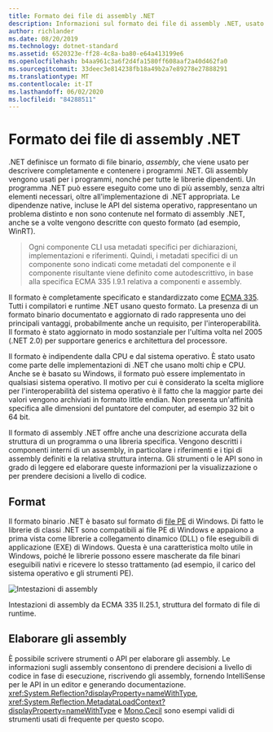 ```yaml
---
title: Formato dei file di assembly .NET
description: Informazioni sul formato dei file di assembly .NET, usato per descrivere e contenere le app e le librerie .NET.
author: richlander
ms.date: 08/20/2019
ms.technology: dotnet-standard
ms.assetid: 6520323e-ff28-4c8a-ba80-e64a413199e6
ms.openlocfilehash: b4aa961c3a6f2d4fa1580ff608aaf2a40d462fa0
ms.sourcegitcommit: 33deec3e814238fb18a49b2a7e89278e27888291
ms.translationtype: MT
ms.contentlocale: it-IT
ms.lasthandoff: 06/02/2020
ms.locfileid: "84288511"
---
```

# <a name="net-assembly-file-format"></a>Formato dei file di assembly .NET

.NET definisce un formato di file binario, *assembly*, che viene usato per descrivere completamente e contenere i programmi .NET. Gli assembly vengono usati per i programmi, nonché per tutte le librerie dipendenti. Un programma .NET può essere eseguito come uno di più assembly, senza altri elementi necessari, oltre all'implementazione di .NET appropriata. Le dipendenze native, incluse le API del sistema operativo, rappresentano un problema distinto e non sono contenute nel formato di assembly .NET, anche se a volte vengono descritte con questo formato (ad esempio, WinRT).

> Ogni componente CLI usa metadati specifici per dichiarazioni, implementazioni e riferimenti. Quindi, i metadati specifici di un componente sono indicati come metadati del componente e il componente risultante viene definito come autodescrittivo, in base alla specifica ECMA 335 I.9.1 relativa a componenti e assembly.

Il formato è completamente specificato e standardizzato come [ECMA 335](https://www.ecma-international.org/publications/standards/Ecma-335.htm). Tutti i compilatori e runtime .NET usano questo formato. La presenza di un formato binario documentato e aggiornato di rado rappresenta uno dei principali vantaggi, probabilmente anche un requisito, per l'interoperabilità. Il formato è stato aggiornato in modo sostanziale per l'ultima volta nel 2005 (.NET 2.0) per supportare generics e architettura del processore.

Il formato è indipendente dalla CPU e dal sistema operativo. È stato usato come parte delle implementazioni di .NET che usano molti chip e CPU. Anche se è basato su Windows, il formato può essere implementato in qualsiasi sistema operativo. Il motivo per cui è considerato la scelta migliore per l'interoperabilità del sistema operativo è il fatto che la maggior parte dei valori vengono archiviati in formato little endian. Non presenta un'affinità specifica alle dimensioni del puntatore del computer, ad esempio 32 bit o 64 bit.

Il formato di assembly .NET offre anche una descrizione accurata della struttura di un programma o una libreria specifica. Vengono descritti i componenti interni di un assembly, in particolare i riferimenti e i tipi di assembly definiti e la relativa struttura interna. Gli strumenti o le API sono in grado di leggere ed elaborare queste informazioni per la visualizzazione o per prendere decisioni a livello di codice.

## <a name="format"></a>Format

Il formato binario .NET è basato sul formato di [file PE](https://en.wikipedia.org/wiki/Portable_Executable) di Windows. Di fatto le librerie di classi .NET sono compatibili ai file PE di Windows e appaiono a prima vista come librerie a collegamento dinamico (DLL) o file eseguibili di applicazione (EXE) di Windows. Questa è una caratteristica molto utile in Windows, poiché le librerie possono essere mascherate da file binari eseguibili nativi e ricevere lo stesso trattamento (ad esempio, il carico del sistema operativo e gli strumenti PE).

![Intestazioni di assembly](../media/assembly-format/assembly-headers.png)

Intestazioni di assembly da ECMA 335 II.25.1, struttura del formato di file di runtime.

## <a name="process-the-assemblies"></a>Elaborare gli assembly

È possibile scrivere strumenti o API per elaborare gli assembly. Le informazioni sugli assembly consentono di prendere decisioni a livello di codice in fase di esecuzione, riscrivendo gli assembly, fornendo IntelliSense per le API in un editor e generando documentazione. <xref:System.Reflection?displayProperty=nameWithType>, <xref:System.Reflection.MetadataLoadContext?displayProperty=nameWithType> e [Mono.Cecil](https://www.mono-project.com/docs/tools+libraries/libraries/Mono.Cecil/) sono esempi validi di strumenti usati di frequente per questo scopo.
